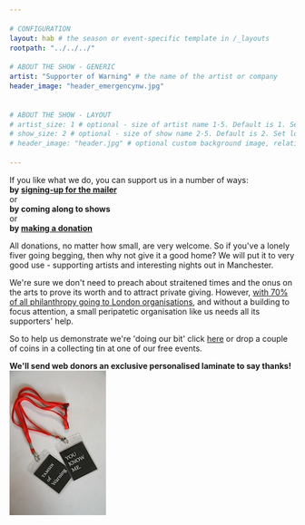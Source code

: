 ```yaml
---

# CONFIGURATION
layout: hab # the season or event-specific template in /_layouts
rootpath: "../../../"

# ABOUT THE SHOW - GENERIC
artist: "Supporter of Warning" # the name of the artist or company
header_image: "header_emergencynw.jpg"    


# ABOUT THE SHOW - LAYOUT
# artist_size: 1 # optional - size of artist name 1-5. Default is 1. Set longer names to lower values
# show_size: 2 # optional - size of show name 2-5. Default is 2. Set longer names to lower values
# header_image: "header.jpg" # optional custom background image, relative to current page

---
```


   
If you like what we do, you can support us in a number of ways:    
**by [signing-up for the mailer](http://wordofwarning.us2.list-manage.com/subscribe?u=0d0b9e09079cc9204f77cb396&id=d72a36f1c2)**    
or    
**by coming along to shows**  
or    
**by [making a donation](https://www.paypal.com/cgi-bin/webscr?cmd=_s-xclick&hosted_button_id=LC9G9CWHVDQ8E)**   
   
All donations, no matter how small, are very welcome.  So if you've a lonely fiver going begging, then why not give it a good home? We will put it to very good use - supporting artists and interesting nights out in Manchester.   

We're sure we don't need to preach about straitened times and the onus on the arts to prove its worth and to attract private giving.  However, [with 70% of all philanthropy going to London organisations](http://www.thefundingnetwork.org.uk/wp-content/uploads/2012/12/121126-Peter-Philips-philanthropy-in-the-regions.pdf), and without a building to focus attention, a small peripatetic organisation like us needs all its supporters' help.    
   
So to help us demonstrate we're 'doing our bit' click [here](https://www.paypal.com/cgi-bin/webscr?cmd=_s-xclick&hosted_button_id=LC9G9CWHVDQ8E) or drop a couple of coins in a collecting tin at one of our free events.     

**We'll send web donors an exclusive personalised laminate to say thanks!**    
![friend](FoW.jpg)     
   


